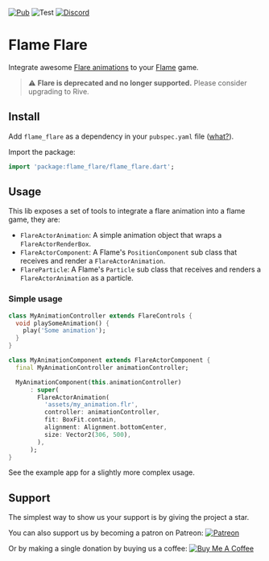 [![Pub](https://img.shields.io/pub/v/flame_flare.svg?style=popout)](https://pub.dartlang.org/packages/flame_flare)
![Test](https://github.com/flame-engine/flame_flare/workflows/Test/badge.svg?branch=master&event=push)
[![Discord](https://img.shields.io/discord/509714518008528896.svg)](https://discord.gg/pxrBmy4)


# Flame Flare

Integrate awesome [Flare animations](https://rive.app/explore/popular/trending/all) to your [Flame](https://flame-engine.org/)
game.

> :warning: **Flare is deprecated and no longer supported.** Please consider upgrading to Rive.


## Install

Add `flame_flare` as a dependency in your `pubspec.yaml` file ([what?](https://flutter.io/using-packages/)).

Import the package:

```dart
import 'package:flame_flare/flame_flare.dart';
```


## Usage

This lib exposes a set of tools to integrate a flare animation into a flame game, they are:

- `FlareActorAnimation`: A simple animation object that wraps a `FlareActorRenderBox`.
- `FlareActorComponent`: A Flame's `PositionComponent` sub class that receives and render a
  `FlareActorAnimation`.
- `FlareParticle`: A Flame's `Particle` sub class that receives and renders a `FlareActorAnimation`
  as a particle.


### Simple usage

```dart
class MyAnimationController extends FlareControls {
  void playSomeAnimation() {
    play('Some animation');
  }
}

class MyAnimationComponent extends FlareActorComponent {
  final MyAnimationController animationController;

  MyAnimationComponent(this.animationController)
      : super(
        FlareActorAnimation(
          'assets/my_animation.flr',
          controller: animationController,
          fit: BoxFit.contain,
          alignment: Alignment.bottomCenter,
          size: Vector2(306, 500),
        ),
      );
}
```

See the example app for a slightly more complex usage.


## Support

The simplest way to show us your support is by giving the project a star.

You can also support us by becoming a patron on Patreon:
[![Patreon](https://c5.patreon.com/external/logo/become_a_patron_button.png)](https://www.patreon.com/fireslime)

Or by making a single donation by buying us a coffee:
[![Buy Me A Coffee](https://user-images.githubusercontent.com/835641/60540201-fcd7fa00-9ce4-11e9-87ec-1e98568e9f58.png)](https://www.buymeacoffee.com/fireslime)
